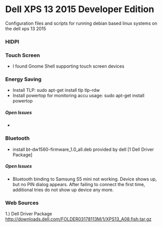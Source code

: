# Dell XPS 13 2015 Developer Edition
Configuration files and scripts for running debian based linux systems on the dell xps 13 2015

### HIDPI

### Touch Screen
* I found Gnome Shell supporting touch screen devices 

### Energy Saving
* Install TLP: sudo apt-get install tlp tlp-rdw
* Install powertop for monitoring accu usage: sudo apt-get install powertop
##### Open Issues
* 

### Bluetooth
* install bt-dw1560-firmware_1.0_all.deb provided by dell [1 Dell Driver Package]
##### Open Issues
* Bluetooth binding to Samsung S5 mini not working. Device shows up, but no PIN dialog appears. After failing to connect the first time, additional tries do not show up device any more.

### Web Sources

1.) Dell Driver Package http://downloads.dell.com/FOLDER03178113M/1/XPS13_A08.fish.tar.gz
